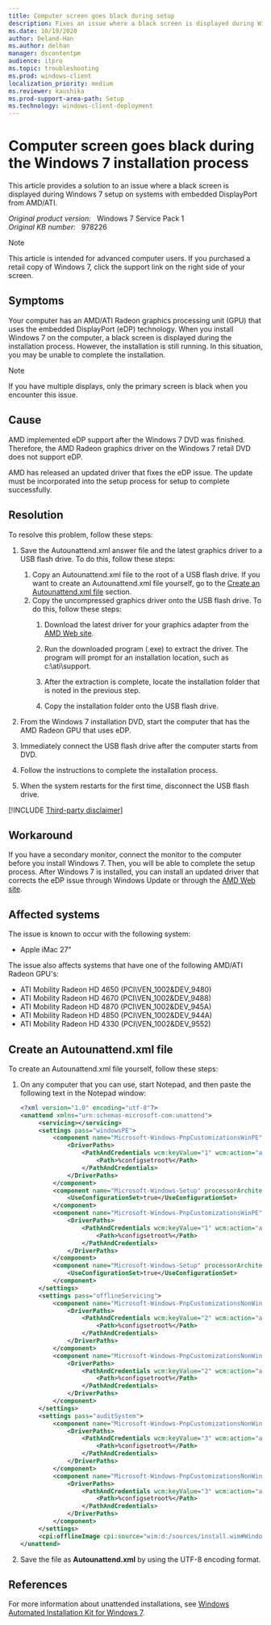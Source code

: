 ```yaml
---
title: Computer screen goes black during setup
description: Fixes an issue where a black screen is displayed during Windows 7 setup on systems with embedded DisplayPort from AMD/ATI.
ms.date: 10/19/2020
author: Deland-Han
ms.author: delhan
manager: dscontentpm
audience: itpro
ms.topic: troubleshooting
ms.prod: windows-client
localization_priority: medium
ms.reviewer: kaushika
ms.prod-support-area-path: Setup
ms.technology: windows-client-deployment
---
```

# Computer screen goes black during the Windows 7 installation process

This article provides a solution to an issue where a black screen is displayed during Windows 7 setup on systems with embedded DisplayPort from AMD/ATI.

_Original product version:_ &nbsp; Windows 7 Service Pack 1  
_Original KB number:_ &nbsp; 978226

> [!NOTE]
> This article is intended for advanced computer users. If you purchased a retail copy of Windows 7, click the support link on the right side of your screen.

## Symptoms

Your computer has an AMD/ATI Radeon graphics processing unit (GPU) that uses the embedded DisplayPort (eDP) technology. When you install Windows 7 on the computer, a black screen is displayed during the installation process. However, the installation is still running. In this situation, you may be unable to complete the installation.

> [!NOTE]
> If you have multiple displays, only the primary screen is black when you encounter this issue.

## Cause

AMD implemented eDP support after the Windows 7 DVD was finished. Therefore, the AMD Radeon graphics driver on the Windows 7 retail DVD does not support eDP.

AMD has released an updated driver that fixes the eDP issue. The update must be incorporated into the setup process for setup to complete successfully.

## Resolution

To resolve this problem, follow these steps:

1. Save the Autounattend.xml answer file and the latest graphics driver to a USB flash drive. To do this, follow these steps:

     1. Copy an Autounattend.xml file to the root of a USB flash drive. If you want to create an Autounattend.xml file yourself, go to the [Create an Autounattend.xml file](#create-an-autounattendxml-file) section.
     2. Copy the uncompressed graphics driver onto the USB flash drive. To do this, follow these steps:
        1. Download the latest driver for your graphics adapter from the [AMD Web site](https://www.amd.com/).

        2. Run the downloaded program (.exe) to extract the driver. The program will prompt for an installation location, such as c:\ati\support\.
        3. After the extraction is complete, locate the installation folder that is noted in the previous step.
        4. Copy the installation folder onto the USB flash drive.

2. From the Windows 7 installation DVD, start the computer that has the AMD Radeon GPU that uses eDP.
3. Immediately connect the USB flash drive after the computer starts from DVD.
4. Follow the instructions to complete the installation process.
5. When the system restarts for the first time, disconnect the USB flash drive.

[!INCLUDE [Third-party disclaimer](../../includes/third-party-disclaimer.md)]  

## Workaround

If you have a secondary monitor, connect the monitor to the computer before you install Windows 7. Then, you will be able to complete the setup process. After Windows 7 is installed, you can install an updated driver that corrects the eDP issue through Windows Update or through the [AMD Web site](https://www.amd.com/).

## Affected systems

The issue is known to occur with the following system:

- Apple iMac 27"

The issue also affects systems that have one of the following AMD/ATI Radeon GPU's:

- ATI Mobility Radeon HD 4650 (PCI\VEN_1002&DEV_9480)
- ATI Mobility Radeon HD 4670 (PCI\VEN_1002&DEV_9488)
- ATI Mobility Radeon HD 4870 (PCI\VEN_1002&DEV_945A)
- ATI Mobility Radeon HD 4850 (PCI\VEN_1002&DEV_944A)
- ATI Mobility Radeon HD 4330 (PCI\VEN_1002&DEV_9552)

## Create an Autounattend.xml file

To create an Autounattend.xml file yourself, follow these steps:

1. On any computer that you can use, start Notepad, and then paste the following text in the Notepad window:

    ```xml
    <?xml version="1.0" encoding="utf-8"?>
    <unattend xmlns="urn:schemas-microsoft-com:unattend">
         <servicing></servicing>
         <settings pass="windowsPE">
             <component name="Microsoft-Windows-PnpCustomizationsWinPE" processorArchitecture="x86" publicKeyToken="31bf3856ad364e35" language="neutral" versionScope="nonSxS" xmlns:wcm="http://schemas.microsoft.com/WMIConfig/2002/State" xmlns:xsi="http://www.w3.org/2001/XMLSchema-instance">
                 <DriverPaths>
                     <PathAndCredentials wcm:keyValue="1" wcm:action="add">
                         <Path>%configsetroot%</Path>
                     </PathAndCredentials>
                 </DriverPaths>
             </component>
             <component name="Microsoft-Windows-Setup" processorArchitecture="x86" publicKeyToken="31bf3856ad364e35" language="neutral" versionScope="nonSxS" xmlns:wcm="http://schemas.microsoft.com/WMIConfig/2002/State" xmlns:xsi="http://www.w3.org/2001/XMLSchema-instance">
                 <UseConfigurationSet>true</UseConfigurationSet>
             </component>
             <component name="Microsoft-Windows-PnpCustomizationsWinPE" processorArchitecture="amd64" publicKeyToken="31bf3856ad364e35" language="neutral" versionScope="nonSxS" xmlns:wcm="http://schemas.microsoft.com/WMIConfig/2002/State" xmlns:xsi="http://www.w3.org/2001/XMLSchema-instance">
                 <DriverPaths>
                     <PathAndCredentials wcm:keyValue="1" wcm:action="add">
                         <Path>%configsetroot%</Path>
                     </PathAndCredentials>
                 </DriverPaths>
             </component>
             <component name="Microsoft-Windows-Setup" processorArchitecture="amd64" publicKeyToken="31bf3856ad364e35" language="neutral" versionScope="nonSxS" xmlns:wcm="http://schemas.microsoft.com/WMIConfig/2002/State" xmlns:xsi="http://www.w3.org/2001/XMLSchema-instance">
                 <UseConfigurationSet>true</UseConfigurationSet>
             </component>
         </settings>
         <settings pass="offlineServicing">
             <component name="Microsoft-Windows-PnpCustomizationsNonWinPE" processorArchitecture="x86" publicKeyToken="31bf3856ad364e35" language="neutral" versionScope="nonSxS" xmlns:wcm="http://schemas.microsoft.com/WMIConfig/2002/State" xmlns:xsi="http://www.w3.org/2001/XMLSchema-instance">
                 <DriverPaths>
                     <PathAndCredentials wcm:keyValue="2" wcm:action="add">
                         <Path>%configsetroot%</Path>
                     </PathAndCredentials>
                 </DriverPaths>
             </component>
             <component name="Microsoft-Windows-PnpCustomizationsNonWinPE" processorArchitecture="amd64" publicKeyToken="31bf3856ad364e35" language="neutral" versionScope="nonSxS" xmlns:wcm="http://schemas.microsoft.com/WMIConfig/2002/State" xmlns:xsi="http://www.w3.org/2001/XMLSchema-instance">
                 <DriverPaths>
                     <PathAndCredentials wcm:keyValue="2" wcm:action="add">
                         <Path>%configsetroot%</Path>
                     </PathAndCredentials>
                 </DriverPaths>
             </component>
         </settings>
         <settings pass="auditSystem">
             <component name="Microsoft-Windows-PnpCustomizationsNonWinPE" processorArchitecture="x86" publicKeyToken="31bf3856ad364e35" language="neutral" versionScope="nonSxS" xmlns:wcm="http://schemas.microsoft.com/WMIConfig/2002/State" xmlns:xsi="http://www.w3.org/2001/XMLSchema-instance">
                 <DriverPaths>
                     <PathAndCredentials wcm:keyValue="3" wcm:action="add">
                         <Path>%configsetroot%</Path>
                     </PathAndCredentials>
                 </DriverPaths>
             </component>
             <component name="Microsoft-Windows-PnpCustomizationsNonWinPE" processorArchitecture="amd64" publicKeyToken="31bf3856ad364e35" language="neutral" versionScope="nonSxS" xmlns:wcm="http://schemas.microsoft.com/WMIConfig/2002/State" xmlns:xsi="http://www.w3.org/2001/XMLSchema-instance">
                 <DriverPaths>
                     <PathAndCredentials wcm:keyValue="3" wcm:action="add">
                         <Path>%configsetroot%</Path>
                     </PathAndCredentials>
                 </DriverPaths>
             </component>
         </settings>
         <cpi:offlineImage cpi:source="wim:d:/sources/install.wim#Windows 7 ULTIMATE" xmlns:cpi="urn:schemas-microsoft-com:cpi" />
    </unattend>
    ```

2. Save the file as **Autounattend.xml** by using the UTF-8 encoding format.

## References

For more information about unattended installations, see [Windows Automated Installation Kit for Windows 7](/previous-versions/windows/server/dd349343(v=ws.10)).
